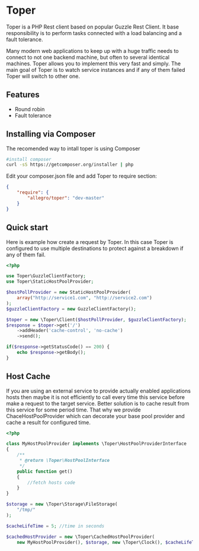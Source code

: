Toper
=====

Toper is a PHP Rest client based on popular Guzzle Rest Client. It base responsibility is to perform tasks connected with a load balancing and a fault tolerance.

Many modern web applications to keep up with a huge traffic needs to connect to not one backend machine, but often to several identical machines. Toper allows you to implement this very fast and simply. The main goal of Toper is to watch service instances and if any of them failed Toper will switch to other one.

Features
--------

* Round robin
* Fault tolerance

Installing via Composer
-----------------------

The recomended way to intall toper is using Composer
```sh
#install composer
curl -sS https://getcomposer.org/installer | php
```
Edit your composer.json file and add Toper to require section:
```json
{
    "require": {
        "allegro/toper": "dev-master"
    }
}
```

Quick start
-----------
Here is example how create a request by Toper. In this case Toper is configured to use multiple destinations to protect against a breakdown if any of them fail.
```php
<?php

use Toper\GuzzleClientFactory;
use Toper\StaticHostPoolProvider;

$hostPollProvider = new StaticHostPoolProvider(
    array("http://service1.com", "http://service2.com")
);
$guzzleClientFactory = new GuzzleClientFactory();

$toper = new \Toper\Client($hostPollProvider, $guzzleClientFactory);
$response = $toper->get('/')
    ->addHeader('cache-control', 'no-cache')
    ->send();

if($response->getStatusCode() == 200) {
    echo $response->getBody();
}
```

Host Cache
----------

If you are using an external service to provide actually enabled applications hosts then maybe it is not efficiently to call every time this service before make a request to the target service.
Better solution is to cache result from this service for some period time. That why we provide ChaceHostPoolProvider which can decorate your base pool provider and cache a result for configured time.

```php
<?php

class MyHostPoolProvider implements \Toper\HostPoolProviderInterface
{
    /**
     * @return \Toper\HostPoolInterface
     */
    public function get()
    {
        //fetch hosts code
    }
}

$storage = new \Toper\Storage\FileStorage(
    "/tmp/"
);

$cacheLifeTime = 5; //time in seconds

$cachedHostProvider = new \Toper\CachedHostPoolProvider(
    new MyHostPoolProvider(), $storage, new \Toper\Clock(), $cacheLifeTime

```
